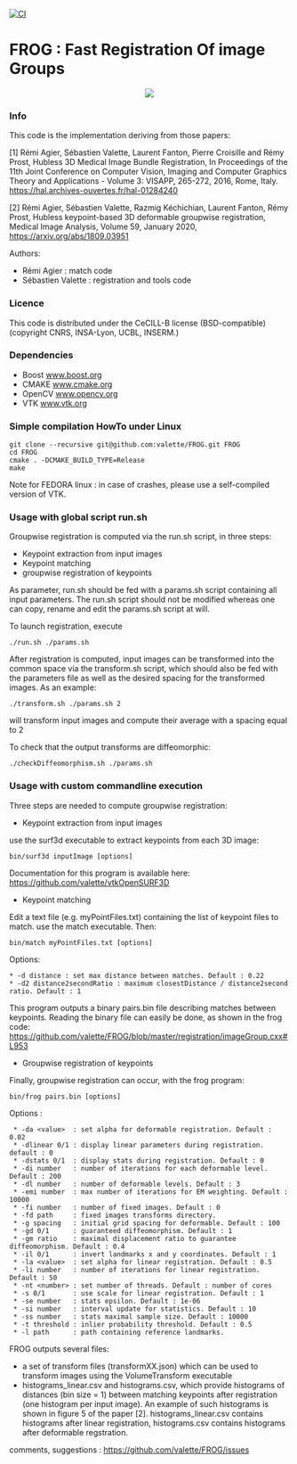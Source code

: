 [![CI](https://github.com/valette/FROG/actions/workflows/ci.yml/badge.svg)](https://github.com/valette/FROG/actions/workflows/ci.yml)

FROG : Fast Registration Of image Groups
========================================
<p align="center">
  <img src="https://www.creatis.insa-lyon.fr/~valette/public/project/frog/featured_huf3b80675463e3a95253905cb1f0a6681_392849_cae6eb67255cf523f959b4cd1212c3d8.webp">
</p>

### Info ###
This code is the implementation deriving from those papers:

[1] Rémi Agier, Sébastien Valette, Laurent Fanton, Pierre Croisille and Rémy Prost, Hubless 3D Medical Image Bundle Registration, In Proceedings of the 11th Joint Conference on Computer Vision, Imaging and Computer Graphics Theory and Applications - Volume 3: VISAPP, 265-272, 2016, Rome, Italy. https://hal.archives-ouvertes.fr/hal-01284240

[2] Rémi Agier, Sébastien Valette, Razmig Kéchichian, Laurent Fanton, Rémy Prost, Hubless keypoint-based 3D deformable groupwise registration, Medical Image Analysis, Volume 59, January 2020, https://arxiv.org/abs/1809.03951


Authors:
* Rémi Agier : match code
* Sébastien Valette : registration and tools code

### Licence ###
This code is distributed under the CeCILL-B license (BSD-compatible)
(copyright CNRS, INSA-Lyon, UCBL, INSERM.)

###  Dependencies ###
* Boost www.boost.org
* CMAKE www.cmake.org
* OpenCV www.opencv.org
* VTK www.vtk.org

###  Simple compilation HowTo under Linux ###
	git clone --recursive git@github.com:valette/FROG.git FROG
	cd FROG
	cmake . -DCMAKE_BUILD_TYPE=Release
	make

Note for FEDORA linux : in case of crashes, please use a self-compiled version of VTK.

### Usage with global script run.sh ###

Groupwise registration is computed via the run.sh script, in three steps:
* Keypoint extraction from input images
* Keypoint matching
* groupwise registration of keypoints

As parameter, run.sh should be fed with a params.sh script containing all input parameters. The run.sh script should not be modified whereas one can copy, rename and edit the params.sh script at will.

To launch registration, execute

	./run.sh ./params.sh

After registration is computed, input images can be transformed into the common space via the transform.sh script, which should also be fed with the parameters file as well as the desired spacing for the transformed images. As an example:

	./transform.sh ./params.sh 2

will transform input images and compute their average with a spacing equal to 2

To check that the output transforms are diffeomorphic:

	./checkDiffeomorphism.sh ./params.sh


### Usage with custom commandline execution ###

Three steps are needed to compute groupwise registration:
* Keypoint extraction from input images

use the surf3d executable to extract keypoints from each 3D image:

	bin/surf3d inputImage [options]

Documentation for this program is available here: https://github.com/valette/vtkOpenSURF3D

* Keypoint matching

Edit a text file (e.g. myPointFiles.txt) containing the list of keypoint files to match.
use the match executable. Then:

	bin/match myPointFiles.txt [options]

Options:

	* -d distance : set max distance between matches. Default : 0.22
	* -d2 distance2secondRatio : maximum closestDistance / distance2second ratio. Default : 1

This program outputs a binary pairs.bin file describing matches between keypoints. Reading the binary file can easily be done, as shown in the frog code: https://github.com/valette/FROG/blob/master/registration/imageGroup.cxx#L953

* Groupwise registration of keypoints

Finally, groupwise registration can occur, with the frog program:

	bin/frog pairs.bin [options]

Options :

	 * -da <value>  : set alpha for deformable registration. Default : 0.02
	 * -dlinear 0/1 : display linear parameters during registration. default : 0
	 * -dstats 0/1  : display stats during registration. Default : 0
	 * -di number   : number of iterations for each deformable level. Default : 200
	 * -dl number   : number of deformable levels. Default : 3
	 * -emi number  : max number of iterations for EM weighting. Default : 10000
	 * -fi number   : number of fixed images. Default : 0
	 * -fd path     : fixed images transforms directory.
	 * -g spacing   : initial grid spacing for deformable. Default : 100
	 * -gd 0/1      : guaranteed diffeomorphism. Default : 1
	 * -gm ratio    : maximal displacement ratio to guarantee diffeomorphism. Default : 0.4
	 * -il 0/1      : invert landmarks x and y coordinates. Default : 1
	 * -la <value>  : set alpha for linear registration. Default : 0.5
	 * -li number   : number of iterations for linear registration. Default : 50
	 * -nt <number> : set number of threads. Default : number of cores
	 * -s 0/1       : use scale for linear registration. Default : 1
	 * -se number   : stats epsilon. Default : 1e-06
	 * -si number   : interval update for statistics. Default : 10
	 * -ss number   : stats maximal sample size. Default : 10000
	 * -t threshold : inlier probability threshold. Default : 0.5
	 * -l path      : path containing reference landmarks.

FROG outputs several files:
 * a set of transform files (transformXX.json) which can be used to transform images using the VolumeTransform executable
 * histograms_linear.csv and histograms.csv, which provide histograms of distances (bin size = 1) between matching keypoints after registration (one histogram per input image). An example of such histograms is shown in figure 5 of the paper [2]. histograms_linear.csv contains histograms after linear registration, histograms.csv contains histograms after deformable regstration.

comments, suggestions : https://github.com/valette/FROG/issues
